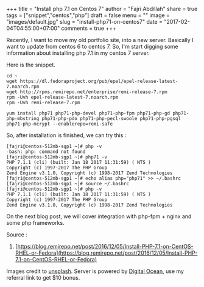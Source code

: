 +++
title = "Install php 7.1 on Centos 7"
author = "Fajri Abdillah"
share = true
tags = ["snippet","centos","php"]
draft = false
menu = ""
image = "images/default.jpg"
slug = "install-php71-on-centos7"
date = "2017-02-04T04:55:00+07:00"
comments = true
+++

Recently, I want to move my old portfolio site, into a new server. Basically I want to update from centos 6 to centos 7. So, I'm start digging some information about installing php 7.1 in my centos 7 server.

<!--more-->

Here is the snippet.

```
cd ~
wget https://dl.fedoraproject.org/pub/epel/epel-release-latest-7.noarch.rpm
wget http://rpms.remirepo.net/enterprise/remi-release-7.rpm
rpm -Uvh epel-release-latest-7.noarch.rpm
rpm -Uvh remi-release-7.rpm

yum install php71 php71-php-devel php71-php-fpm php71-php-gd php71-php-mbstring php71-php-pdo php71-php-pecl-swoole php71-php-pgsql php71-php-mcrypt --enablerepo=remi-safe
```

So, after installation is finished, we can try this :

```
[fajri@centos-512mb-sgp1 ~]# php -v
-bash: php: command not found
[fajri@centos-512mb-sgp1 ~]# php71 -v
PHP 7.1.1 (cli) (built: Jan 18 2017 11:31:59) ( NTS )
Copyright (c) 1997-2017 The PHP Group
Zend Engine v3.1.0, Copyright (c) 1998-2017 Zend Technologies
[fajri@centos-512mb-sgp1 ~]# echo alias php="php71" >> ~/.bashrc
[fajri@centos-512mb-sgp1 ~]# source ~/.bashrc
[fajri@centos-512mb-sgp1 ~]# php -v
PHP 7.1.1 (cli) (built: Jan 18 2017 11:31:59) ( NTS )
Copyright (c) 1997-2017 The PHP Group
Zend Engine v3.1.0, Copyright (c) 1998-2017 Zend Technologies
```

On the next blog post, we will cover integration with php-fpm + nginx and some php frameworks.

Source :  

1. [https://blog.remirepo.net/post/2016/12/05/Install-PHP-7.1-on-CentOS-RHEL-or-Fedora](https://blog.remirepo.net/post/2016/12/05/Install-PHP-7.1-on-CentOS-RHEL-or-Fedora)

Images credit to [unsplash](https://unsplash.com/). Server is powered by [Digital Ocean](https://m.do.co/c/6b1c3b315e1e), use my referral link to get $10 bonus.
